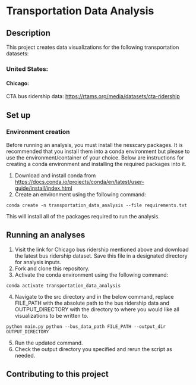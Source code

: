 # Transportation Data Analysis

## Description

This project creates data visualizations for the following transportation datasets:

### United States:

#### Chicago:

CTA bus ridership data: https://rtams.org/media/datasets/cta-ridership
 
## Set up

### Environment creation

Before running an analysis, you must install the nesscary packages. It is recommended that you install them into a conda environment but please to use the environment/container of your choice. Below are instructions for creating a conda environment and installing the required packages into it.

1. Download and install conda from https://docs.conda.io/projects/conda/en/latest/user-guide/install/index.html
2. Create an environment using the following command:

```
conda create -n transportation_data_analysis --file requirements.txt
```

This will install all of the packages required to run the analysis. 

## Running an analyses

1. Visit the link for Chicago bus ridership mentioned above and download the latest bus ridership dataset. Save this file in a designated directory for analysis inputs.
2. Fork and clone this repository. 
3. Activate the conda environment using the following command:

```
conda activate transportation_data_analysis
```

4. Navigate to the src directory and in the below command, replace FILE_PATH with the absolute path to the bus ridership data and OUTPUT_DIRECTORY with the directory to where you would like all visualizations to be written to.

```
python main.py python --bus_data_path FILE_PATH --output_dir OUTPUT_DIRECTORY
```

5. Run the updated command.
6. Check the output directory you specified and rerun the script as needed.

## Contributing to this project




